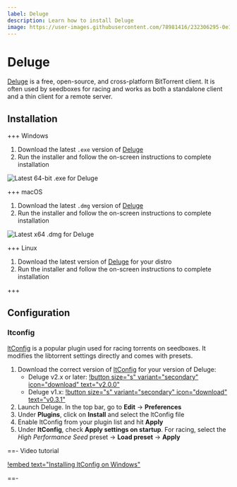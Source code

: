 ```yaml
---
label: Deluge
description: Learn how to install Deluge
image: https://user-images.githubusercontent.com/78981416/232306295-0e123ed8-c837-4d19-b8a8-cb50229709fe.png
---
```


# Deluge

[Deluge](https://deluge-torrent.org) is a free, open-source, and cross-platform BitTorrent client. It is often used by seedboxes for racing and works as both a standalone client and a thin client for a remote server.

## Installation

+++ Windows

1. Download the latest `.exe` version of [Deluge](https://ftp.osuosl.org/pub/deluge/windows/?C=M;O=D)
2. Run the installer and follow the on-screen instructions to complete installation

![Latest 64-bit `.exe` for Deluge](https://user-images.githubusercontent.com/78981416/232305635-111a14c6-7dba-4ff1-a4b4-90e6dc0e4808.png)

+++ macOS

1. Download the latest `.dmg` version of [Deluge](https://ftp.osuosl.org/pub/deluge/mac_osx/?C=M;O=D)
2. Run the installer and follow the on-screen instructions to complete installation

![Latest x64 `.dmg` for Deluge](https://user-images.githubusercontent.com/78981416/232306677-efd31d7f-57c6-4a19-bf0f-62e354ea0c99.png)

+++ Linux

1. Download the latest version of [Deluge](https://dev.deluge-torrent.org/wiki/Download#Linux) for your distro
2. Run the installer and follow the on-screen instructions to complete installation

+++

## Configuration

### ltconfig

[ltConfig](https://github.com/ratanakvlun/deluge-ltconfig) is a popular plugin used for racing torrents on seedboxes. It modifies the libtorrent settings directly and comes with presets.

1. Download the correct version of [ltConfig](https://github.com/ratanakvlun/deluge-ltconfig/releases) for your version of Deluge:
    - Deluge v2.x or later: [!button size="s" variant="secondary" icon="download" text="v2.0.0"](https://github.com/ratanakvlun/deluge-ltconfig/releases/download/v2.0.0/ltConfig-2.0.0.egg)
    - Deluge v1.x: [!button size="s" variant="secondary" icon="download" text="v0.3.1"](https://github.com/ratanakvlun/deluge-ltconfig/releases/download/v0.3.1/ltConfig-0.3.1-py2.7.egg)
2. Launch Deluge. In the top bar, go to **Edit** -> **Preferences**
3. Under **Plugins**, click on **Install** and select the ltConfig file
4. Enable ltConfig from your plugin list and hit **Apply**
5. Under **ltConfig**, check **Apply settings on startup**. For racing, select the *High Performance Seed* preset -> **Load preset** -> **Apply**

==- Video tutorial

[!embed text="Installing ltConfig on Windows"](/static/torrenting/deluge/installing_ltconfig.mp4)

==-
